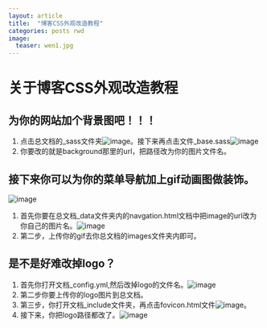 ```yaml
---
layout: article
title:  "博客CSS外观改造教程"
categories: posts rwd
image:
  teaser: wen1.jpg
---
```


# 关于博客CSS外观改造教程
## 为你的网站加个背景图吧！！！
1. 点击总文档的_sass文件夹![image](http://hujingyin.github.io/images/sass.jpg)。接下来再点击文件_base.sass![image](http://hujingyin.github.io/images/base.jpg)
2. 你要改的就是background那里的url，把路径改为你的图片文件名。
## 接下来你可以为你的菜单导航加上gif动画图做装饰。
![image](http://hujingyin.github.io/images/dongtu.jpg)
1. 首先你要在总文档_data文件夹内的navgation.html文档中把image的url改为你自己的图片名。![image](http://hujingyin.github.io/images/image1.jpg)
2. 第二步，上传你的gif去你总文档的images文件夹内即可。
## 是不是好难改掉logo？
1. 首先你打开文档_config.yml,然后改掉logo的文件名。![image](http://hujingyin.github.io/images/logogai.jpg)
2. 第二步你要上传你的logo图片到总文档。
3. 第三步，你打开文档_include文件夹，再点击fovicon.html文件![image](http://hujingyin.github.io/images/fovicon.jpg)。
4. 接下来，你把logo路径都改了。![image](http://hujingyin.github.io/images/logo3.jpg)
